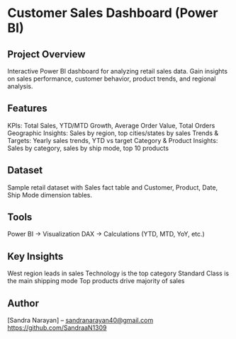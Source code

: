 # Customer Sales Dashboard (Power BI)

## Project Overview
Interactive Power BI dashboard for analyzing retail sales data. Gain insights on sales performance, customer behavior, product trends, and regional analysis.

## Features
KPIs: Total Sales, YTD/MTD Growth, Average Order Value, Total Orders
Geographic Insights: Sales by region, top cities/states by sales
Trends & Targets: Yearly sales trends, YTD vs target
Category & Product Insights: Sales by category, sales by ship mode, top 10 products

## Dataset

Sample retail dataset with Sales fact table and Customer, Product, Date, Ship Mode dimension tables.

## Tools
Power BI → Visualization
DAX → Calculations (YTD, MTD, YoY, etc.)

## Key Insights
West region leads in sales
Technology is the top category
Standard Class is the main shipping mode
Top products drive majority of sales

## Author
[Sandra Narayan] – sandranarayan40@gmail.com
https://github.com/SandraaN1309
